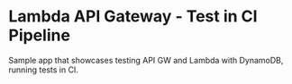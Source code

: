 # Lambda API Gateway - Test in CI Pipeline

Sample app that showcases testing API GW and Lambda with DynamoDB, running tests in CI.

